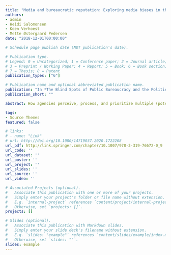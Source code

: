 ```yaml
---
title: "Media and bureaucratic reputation: Exploring media biases in the coverage of public agencies"
authors:
- admin
- Heidi Salomonsen
- Koen Verhoest
- Mette Østergaard Pedersen
date: "2018-12-01T00:00:00"

# Schedule page publish date (NOT publication's date).

# Publication type.
# Legend: 0 = Uncategorized; 1 = Conference paper; 2 = Journal article;
# 3 = Preprint / Working Paper; 4 = Report; 5 = Book; 6 = Book section;
# 7 = Thesis; 8 = Patent
publication_types: ["6"]

# Publication name and optional abbreviated publication name.
publication: "In *The Blind Spots of Public Bureaucracy and the Politics of Non‐Coordination*"
publication_short: ""

abstract: How agencies perceive, process, and prioritize multiple (potentially conflicting) audiences’ expectations of components of their reputations is a core interest of bureaucratic reputation theorists. Agencies must choose which dimension(s) to stress towards specific audiences, a process referred to as ‘prioritizing’. Boon, Salomonsen, Verhoest, and Pedersen challenge a central argument of contemporary bureaucratic reputation theory, namely that prioritizing assumes government agencies to be rational, politically conscious organizations with incentives to avoid reputational damages and political sanctions. The chapter tests the claim that agency behaviour is (at least to some extent) driven by the distinctive logic of the media rather than by assessments of the relative strength of different dimensions of an agency’s reputation that are subjected to threats, or by the nature of the agency’s task.

tags:
- Source Themes
featured: false

# links:
# - name: "Link"
# url: http://doi.org/10.1080/14719037.2020.1722208
url_pdf: http://link.springer.com/chapter/10.1007/978-3-319-76672-0_9
url_code: ''
url_dataset: ''
url_poster: ''
url_project: ''
url_slides: ''
url_source: ''
url_video: ''

# Associated Projects (optional).
#   Associate this publication with one or more of your projects.
#   Simply enter your project's folder or file name without extension.
#   E.g. `internal-project` references `content/project/internal-project/index.md`.
#   Otherwise, set `projects: []`.
projects: []

# Slides (optional).
#   Associate this publication with Markdown slides.
#   Simply enter your slide deck's filename without extension.
#   E.g. `slides: "example"` references `content/slides/example/index.md`.
#   Otherwise, set `slides: ""`.
slides: example
---
```


